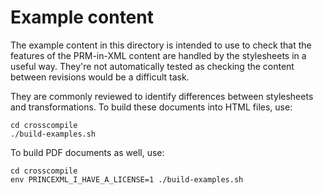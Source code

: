 # Example content

The example content in this directory is intended to use to check that the features
of the PRM-in-XML content are handled by the stylesheets in a useful way. They're not
automatically tested as checking the content between revisions would be a difficult
task.

They are commonly reviewed to identify differences between stylesheets and
transformations. To build these documents into HTML files, use:

    cd crosscompile
    ./build-examples.sh

To build PDF documents as well, use:

    cd crosscompile
    env PRINCEXML_I_HAVE_A_LICENSE=1 ./build-examples.sh

